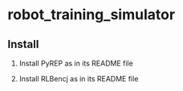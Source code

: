 # robot_training_simulator

## Install

1. Install PyREP as in its README file

2. Install RLBencj as in its README file
